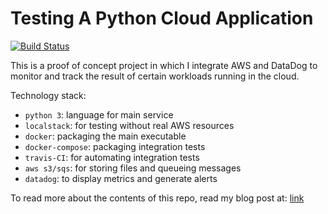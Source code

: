 # Testing A Python Cloud Application

[![Build Status](https://travis-ci.org/florianakos/python-testing.svg?branch=master)](https://travis-ci.org/florianakos/python-testing)

This is a proof of concept project in which I integrate AWS and DataDog to monitor and track the result of certain workloads running in the cloud.

Technology stack:

* `python 3`: language for main service
* `localstack`: for testing without real AWS resources
* `docker`: packaging the main executable
* `docker-compose`: packaging integration tests
* `travis-CI`: for automating integration tests
* `aws s3/sqs`: for storing files and queueing messages
* `datadog`: to display metrics and generate alerts

To read more about the contents of this repo, read my blog post at: [link](https://flrnks.netlify.com/post/python-aws-datadog-testing/)
